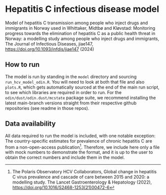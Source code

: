 # Hepatitis C infectious disease model
Model of hepatitis C transmission among people who inject drugs and immigrants in Norway used in Whittaker, Midtbø and Kløvstad: Monitoring progress towards the elimination of hepatitis C as a public health threat in Norway: a modelling study among people who inject drugs and immigrants, The Journal of Infectious Diseases, jiae147, https://doi.org/10.1093/infdis/jiae147 (2024)

## How to run
The model is run by standing in the `model` directory and sourcing `run_hcv_model_odin.R`.
You will need to look at both that file and also `plots.R`, which gets automatically sourced at the end of the main run script, to see which libraries are required in order to run. For the `odin/dust/odin.dust/mcstate` package suite, we recommend installing the latest main-branch versions straight from their respective github repositories (see readme in those repos).

## Data availability
All data required to run the model is included, with one notable exception: The country-specific estimates for prevalence of chronic hepatitis C are from a non-open-access publication[^1]. Therefore, we include here only a file with mock numbers to demonstrate the format, and it is up to the user to obtain the correct numbers and include them in the model.

[^1]: The Polaris Observatory HCV Collaborators, Global change in hepatitis C virus prevalence and cascade of care between 2015 and 2020: a modelling study. The Lancet Gastroenterology & Hepatology (2022), https://doi.org/10.1016/S2468-1253(21)00472-6

